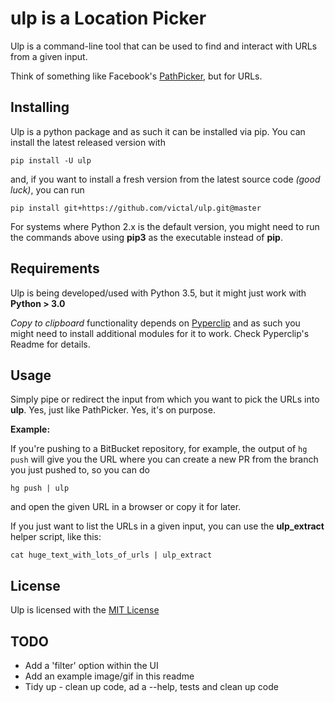 # ulp is a Location Picker

Ulp is a command-line tool that can be used to find and interact with URLs from a given input. 

Think of something like Facebook's [PathPicker](https://github.com/facebook/pathpicker), but for URLs.

## Installing

Ulp is a python package and as such it can be installed via pip. You can install the latest released version with 

```
pip install -U ulp
```

and, if you want to install a fresh version from the latest source code *(good luck)*, you can run 

```
pip install git+https://github.com/victal/ulp.git@master
```

For systems where Python 2.x is the default version, you might need to run the commands above using **pip3** as the executable instead of **pip**.

## Requirements

Ulp is being developed/used with Python 3.5, but it might just work with **Python > 3.0**

*Copy to clipboard* functionality depends on [Pyperclip](https://github.com/asweigart/pyperclip) and as such you might need to install additional modules for it to work. Check Pyperclip's Readme for details.


## Usage

Simply pipe or redirect the input from which you want to pick the URLs into **ulp**. Yes, just like PathPicker. Yes, it's on purpose.

**Example:**

If you're pushing to a BitBucket repository, for example, the output of `hg push` will give you the URL where you can create a new PR from the branch you just pushed to, so you can do

```
hg push | ulp
```

and open the given URL in a browser or copy it for later.

If you just want to list the URLs in a given input, you can use the **ulp_extract** helper script, like this:

```
cat huge_text_with_lots_of_urls | ulp_extract
```

## License

Ulp is licensed with the [MIT License](https://github.com/victal/ulp/blob/master/LICENSE)

## TODO

* Add a 'filter' option within the UI
* Add an example image/gif in this readme
* Tidy up - clean up code, ad a --help, tests and clean up code
